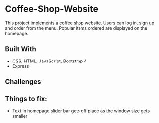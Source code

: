 # Coffee-Shop-Website
This project implements a coffee shop website. Users can log in, sign up and order from the menu. Popular items ordered are displayed on the homepage.

## Built With
* CSS, HTML, JavaScript, Bootstrap 4
* Express

## Challenges

## Things to fix:
- Text in homepage slider bar gets off place as the window size gets smaller  
